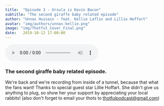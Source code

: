 ```yaml
---
title:  "Episode 3 - Ursula is Kevin Bacon"
subtitle: "The second giraffe baby related episode"
author: "Unnas Hussain - feat. Kellie Laflin and Lillie Hoffart"
avatar: "img/authors/unnas-kellie.png"
image: "img/Thotful_Cover_Final.png"
date:   2019-10-12 17:00:00
---
```


<audio controls="controls">
<source type="audio/mpeg" url="http://feeds.soundcloud.com/stream/694950112-thotfulpodcast-episode-3-ursula-is-kevin-bacon-1.mp3"></source>
	<p>Episode3</p>
</audio>

### The second giraffe baby related episode.
We're back and we're recording from inside of a tunnel, because that what the fans want!
Thanks to special guest star Lillie Hoffart. She didn't give us anything to plug, so show her your support by appreciating your local rabbits!
(also don't forget to email your thots to thotfulpodcast@gmail.com)